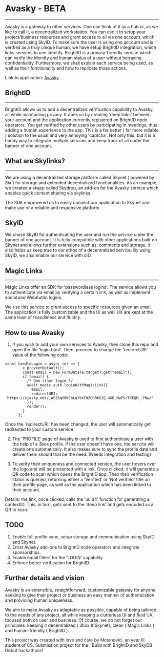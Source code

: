 # Avasky - BETA

---


Avasky is a gateway to other services. One can think of it as a hub or, as we like to call it, a decentralized workstation. You can use it to setup your project/business resources and grant access to all via one account, which is created using SkyID. To make sure the user is using one account and is verified as a truly unique human, we have setup BrightID integration, which links services to one identity. BrightID is a privacy-friendly service which can verify the identity and human status of a user without betraying confidentiality. Furthermore, we shall explain each service being used, as well as their functionality and how to replicate those actions.

Link to application: [Avasky](https://siasky.net/_AFsJsvZW3PrMNuQH8nC3EuIJdj3hmc1HU-iMkxhDanG5g/)

## BrightID

---

BrightID allows us to add a decentralized verification capability to Avasky, all while maintaining privacy. It does so by creating 'deep links' between your account and the application currently registered on BrightID node operators. You get verified by other users by participating in meetings, thus adding a human experience to the app. This is a far better ( far more reliable ) solution to the usual and very annoying 'captcha'. Not only this, but it is a handy way to integrate multiple services and keep track of all under the banner of one account. 

## What are Skylinks?

---

We are using a decentralized storage platform called Skynet ( powered by Sia ) for storage and extended decentralized functionalities. As an example, we created a skapp called Skydrop, an add-on for the Avasky service which enables quick content sharing via skylinks.

The SDK empowered us to easily connect our application to Skynet and make use of a reliable and responsive platform.

## SkyID

We chose SkyID for authenticating the user and run the service under the banner of one account. It is fully compatible with other applications built on Skynet and allows further extensions such as: comments and storage. It also helps us keep true to our ethos of a decentralized service. By using SkyID, we also enable our service with dID.

## Magic Links

---

Magic Links offer an SDK for 'passwordless logins'. The service allows you to authenticate via email by verifying a certain link, as well as implement social and WebAuthn logins.

We use this service to grant access to specific resources given an email. The application is fully customizable and the UI as well UX
are kept at the same level of friendliness and fluidity.

## How to use Avasky

1. If you wish to add your own services to Avasky, then clone this repo and open the file 'login.html'.
Then, proceed to change the 'redirectURI' value of the following code:

```
const handleLogin = async (e) => {
        e.preventDefault();
        const email = new FormData(e.target).get("email");
        if (email) {
          /* One-liner login */
          await magic.auth.loginWithMagicLink({ 
			email,
			redirectURI: 'https://siasky.net/_AE85qV8kEbLqYbXF0ZOhRKU2Q_4XD_MwPSrTdEQM_-PNw/'
		  });
          render();
        }
      };

```
Once the 'redirectURI' has been changed, the user will automatically get redirected to your custom service.

2. The 'PROFILE' page of Avasky is used to first authenticate a user with the help of a 3box profile. If the user doesn't have one, the service will create one automatically.
It also makes sure to sync the profile data and deliver them should that be the need. (Needs integration and testing)

3. To verify their uniqueness and connected service, the user hovers over the logo and will be presented with a link. Once clicked, it will generate a QR code to scan which opens the BrightID app. Then their verification status is queried, returning either a 'Verified' or 'Not verified' title on their profile page, as well as the application which has been linked to their account.

Details: the link, once clicked, calls the 'uuid4' function for generating a contextID. This, in turn, gets sent to the 'deep link' and gets encoded as a QR to scan.

## TODO

1. Enable full profile sync, setup storage and communication using SkyID and Skynet.
2. Enlist Avasky add-ons to BrightID node operators and integrate sponsorships.
3. Enable email filters for the 'LOGIN' capability.
4. Enforce better verification for BrightID.

## Further details and vision

Avasky is an extensible, straightforward, customizable gateway for anyone seeking to give their project or business an easy manner of authentication and providing human uniqueness. 

We aim to make Avasky as adaptable as possible, capable of being tailored to the needs of any project, all while keeping a clutterless UI and fluid UX, focused both on user and business. Of course, we do not forget our principles: keeping it decentralized ( 3box & Skynet), clean ( Magic Links ) and human-friendly ( BrightID ).

This project was created with love and care by Motanovici, an year III student of CS. Submission project for the : Build with BrightID and SkyDB Debut hackathons!
